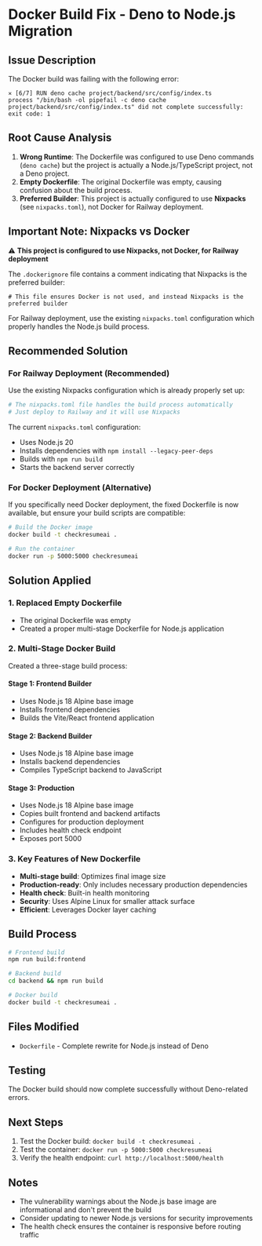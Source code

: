 # Docker Build Fix - Deno to Node.js Migration

## Issue Description
The Docker build was failing with the following error:
```
✕ [6/7] RUN deno cache project/backend/src/config/index.ts 
process "/bin/bash -ol pipefail -c deno cache project/backend/src/config/index.ts" did not complete successfully: exit code: 1
```

## Root Cause Analysis
1. **Wrong Runtime**: The Dockerfile was configured to use Deno commands (`deno cache`) but the project is actually a Node.js/TypeScript project, not a Deno project.
2. **Empty Dockerfile**: The original Dockerfile was empty, causing confusion about the build process.
3. **Preferred Builder**: This project is actually configured to use **Nixpacks** (see `nixpacks.toml`), not Docker for Railway deployment.

## Important Note: Nixpacks vs Docker
⚠️ **This project is configured to use Nixpacks, not Docker, for Railway deployment**

The `.dockerignore` file contains a comment indicating that Nixpacks is the preferred builder:
```
# This file ensures Docker is not used, and instead Nixpacks is the preferred builder
```

For Railway deployment, use the existing `nixpacks.toml` configuration which properly handles the Node.js build process.

## Recommended Solution

### For Railway Deployment (Recommended)
Use the existing Nixpacks configuration which is already properly set up:

```bash
# The nixpacks.toml file handles the build process automatically
# Just deploy to Railway and it will use Nixpacks
```

The current `nixpacks.toml` configuration:
- Uses Node.js 20
- Installs dependencies with `npm install --legacy-peer-deps`
- Builds with `npm run build`
- Starts the backend server correctly

### For Docker Deployment (Alternative)
If you specifically need Docker deployment, the fixed Dockerfile is now available, but ensure your build scripts are compatible:

```bash
# Build the Docker image
docker build -t checkresumeai .

# Run the container
docker run -p 5000:5000 checkresumeai
```

## Solution Applied

### 1. Replaced Empty Dockerfile
- The original Dockerfile was empty
- Created a proper multi-stage Dockerfile for Node.js application

### 2. Multi-Stage Docker Build
Created a three-stage build process:

#### Stage 1: Frontend Builder
- Uses Node.js 18 Alpine base image
- Installs frontend dependencies
- Builds the Vite/React frontend application

#### Stage 2: Backend Builder  
- Uses Node.js 18 Alpine base image
- Installs backend dependencies
- Compiles TypeScript backend to JavaScript

#### Stage 3: Production
- Uses Node.js 18 Alpine base image
- Copies built frontend and backend artifacts
- Configures for production deployment
- Includes health check endpoint
- Exposes port 5000

### 3. Key Features of New Dockerfile
- **Multi-stage build**: Optimizes final image size
- **Production-ready**: Only includes necessary production dependencies
- **Health check**: Built-in health monitoring
- **Security**: Uses Alpine Linux for smaller attack surface
- **Efficient**: Leverages Docker layer caching

## Build Process
```bash
# Frontend build
npm run build:frontend

# Backend build  
cd backend && npm run build

# Docker build
docker build -t checkresumeai .
```

## Files Modified
- `Dockerfile` - Complete rewrite for Node.js instead of Deno

## Testing
The Docker build should now complete successfully without Deno-related errors.

## Next Steps
1. Test the Docker build: `docker build -t checkresumeai .`
2. Test the container: `docker run -p 5000:5000 checkresumeai`
3. Verify the health endpoint: `curl http://localhost:5000/health`

## Notes
- The vulnerability warnings about the Node.js base image are informational and don't prevent the build
- Consider updating to newer Node.js versions for security improvements
- The health check ensures the container is responsive before routing traffic